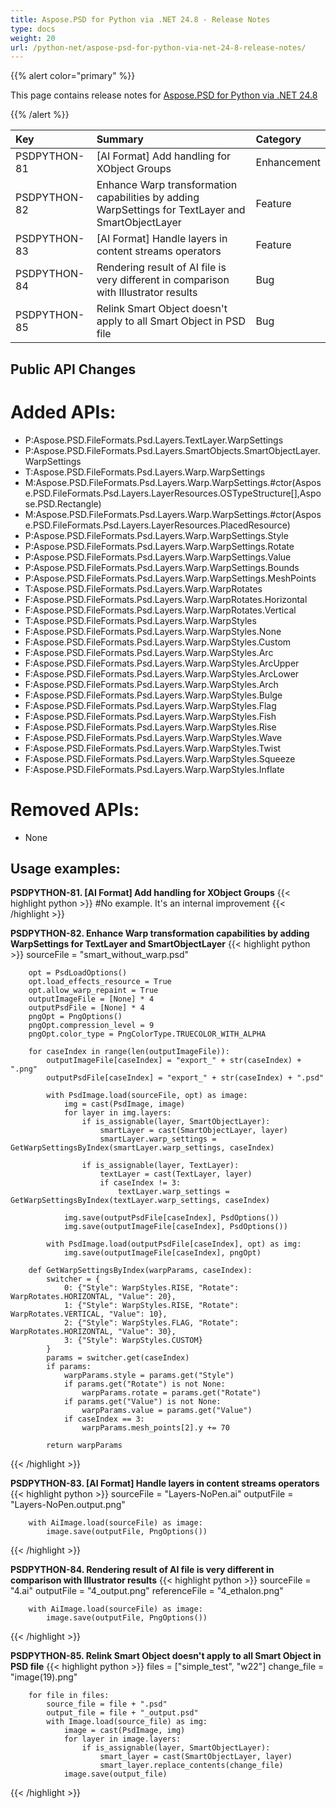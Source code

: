 ```yaml
---
title: Aspose.PSD for Python via .NET 24.8 - Release Notes
type: docs
weight: 20
url: /python-net/aspose-psd-for-python-via-net-24-8-release-notes/
---
```


{{% alert color="primary" %}}

This page contains release notes for [Aspose.PSD for Python via .NET 24.8](https://pypi.org/project/aspose-psd/)

{{% /alert %}}

| **Key**      | **Summary**                                                                                                       | **Category** |
|:-------------|:------------------------------------------------------------------------------------------------------------------|:-------------|
| PSDPYTHON-81 | [AI Format] Add handling for XObject Groups                                                        | Enhancement  |
| PSDPYTHON-82 | Enhance Warp transformation capabilities by adding WarpSettings for TextLayer and SmartObjectLayer | Feature      |
| PSDPYTHON-83 | [AI Format] Handle layers in content streams operators                                             | Feature      |
| PSDPYTHON-84 | Rendering result of AI file is very different in comparison with Illustrator results               | Bug          |
| PSDPYTHON-85 | Relink Smart Object doesn't apply to all Smart Object in PSD file                                  | Bug          |

## **Public API Changes**
# **Added APIs:**

- P:Aspose.PSD.FileFormats.Psd.Layers.TextLayer.WarpSettings
- P:Aspose.PSD.FileFormats.Psd.Layers.SmartObjects.SmartObjectLayer.WarpSettings
- T:Aspose.PSD.FileFormats.Psd.Layers.Warp.WarpSettings
- M:Aspose.PSD.FileFormats.Psd.Layers.Warp.WarpSettings.#ctor(Aspose.PSD.FileFormats.Psd.Layers.LayerResources.OSTypeStructure[],Aspose.PSD.Rectangle)
- M:Aspose.PSD.FileFormats.Psd.Layers.Warp.WarpSettings.#ctor(Aspose.PSD.FileFormats.Psd.Layers.LayerResources.PlacedResource)
- P:Aspose.PSD.FileFormats.Psd.Layers.Warp.WarpSettings.Style
- P:Aspose.PSD.FileFormats.Psd.Layers.Warp.WarpSettings.Rotate
- P:Aspose.PSD.FileFormats.Psd.Layers.Warp.WarpSettings.Value
- P:Aspose.PSD.FileFormats.Psd.Layers.Warp.WarpSettings.Bounds
- P:Aspose.PSD.FileFormats.Psd.Layers.Warp.WarpSettings.MeshPoints
- T:Aspose.PSD.FileFormats.Psd.Layers.Warp.WarpRotates
- F:Aspose.PSD.FileFormats.Psd.Layers.Warp.WarpRotates.Horizontal
- F:Aspose.PSD.FileFormats.Psd.Layers.Warp.WarpRotates.Vertical
- T:Aspose.PSD.FileFormats.Psd.Layers.Warp.WarpStyles
- F:Aspose.PSD.FileFormats.Psd.Layers.Warp.WarpStyles.None
- F:Aspose.PSD.FileFormats.Psd.Layers.Warp.WarpStyles.Custom
- F:Aspose.PSD.FileFormats.Psd.Layers.Warp.WarpStyles.Arc
- F:Aspose.PSD.FileFormats.Psd.Layers.Warp.WarpStyles.ArcUpper
- F:Aspose.PSD.FileFormats.Psd.Layers.Warp.WarpStyles.ArcLower
- F:Aspose.PSD.FileFormats.Psd.Layers.Warp.WarpStyles.Arch
- F:Aspose.PSD.FileFormats.Psd.Layers.Warp.WarpStyles.Bulge
- F:Aspose.PSD.FileFormats.Psd.Layers.Warp.WarpStyles.Flag
- F:Aspose.PSD.FileFormats.Psd.Layers.Warp.WarpStyles.Fish
- F:Aspose.PSD.FileFormats.Psd.Layers.Warp.WarpStyles.Rise
- F:Aspose.PSD.FileFormats.Psd.Layers.Warp.WarpStyles.Wave
- F:Aspose.PSD.FileFormats.Psd.Layers.Warp.WarpStyles.Twist
- F:Aspose.PSD.FileFormats.Psd.Layers.Warp.WarpStyles.Squeeze
- F:Aspose.PSD.FileFormats.Psd.Layers.Warp.WarpStyles.Inflate

# **Removed APIs:**
- None

## **Usage examples:**

**PSDPYTHON-81. [AI Format] Add handling for XObject Groups**
{{< highlight python >}}
#No example. It's an internal improvement
{{< /highlight >}}

**PSDPYTHON-82. Enhance Warp transformation capabilities by adding WarpSettings for TextLayer and SmartObjectLayer**
{{< highlight python >}}
        sourceFile = "smart_without_warp.psd"

        opt = PsdLoadOptions()
        opt.load_effects_resource = True
        opt.allow_warp_repaint = True
        outputImageFile = [None] * 4
        outputPsdFile = [None] * 4
        pngOpt = PngOptions()
        pngOpt.compression_level = 9
        pngOpt.color_type = PngColorType.TRUECOLOR_WITH_ALPHA

        for caseIndex in range(len(outputImageFile)):
            outputImageFile[caseIndex] = "export_" + str(caseIndex) + ".png"
            outputPsdFile[caseIndex] = "export_" + str(caseIndex) + ".psd"

            with PsdImage.load(sourceFile, opt) as image:
                img = cast(PsdImage, image)
                for layer in img.layers:
                    if is_assignable(layer, SmartObjectLayer):
                        smartLayer = cast(SmartObjectLayer, layer)
                        smartLayer.warp_settings = GetWarpSettingsByIndex(smartLayer.warp_settings, caseIndex)

                    if is_assignable(layer, TextLayer):
                        textLayer = cast(TextLayer, layer)
                        if caseIndex != 3:
                            textLayer.warp_settings = GetWarpSettingsByIndex(textLayer.warp_settings, caseIndex)

                img.save(outputPsdFile[caseIndex], PsdOptions())
                img.save(outputImageFile[caseIndex], PsdOptions())

            with PsdImage.load(outputPsdFile[caseIndex], opt) as img:
                img.save(outputImageFile[caseIndex], pngOpt)

        def GetWarpSettingsByIndex(warpParams, caseIndex):
            switcher = {
                0: {"Style": WarpStyles.RISE, "Rotate": WarpRotates.HORIZONTAL, "Value": 20},
                1: {"Style": WarpStyles.RISE, "Rotate": WarpRotates.VERTICAL, "Value": 10},
                2: {"Style": WarpStyles.FLAG, "Rotate": WarpRotates.HORIZONTAL, "Value": 30},
                3: {"Style": WarpStyles.CUSTOM}
            }
            params = switcher.get(caseIndex)
            if params:
                warpParams.style = params.get("Style")
                if params.get("Rotate") is not None:
                    warpParams.rotate = params.get("Rotate")
                if params.get("Value") is not None:
                    warpParams.value = params.get("Value")
                if caseIndex == 3:
                    warpParams.mesh_points[2].y += 70

            return warpParams
{{< /highlight >}}

**PSDPYTHON-83. [AI Format] Handle layers in content streams operators**
{{< highlight python >}}
        sourceFile = "Layers-NoPen.ai"
        outputFile = "Layers-NoPen.output.png"

        with AiImage.load(sourceFile) as image:
            image.save(outputFile, PngOptions())    
{{< /highlight >}}

**PSDPYTHON-84. Rendering result of AI file is very different in comparison with Illustrator results**
{{< highlight python >}}
        sourceFile = "4.ai"
        outputFile = "4_output.png"
        referenceFile = "4_ethalon.png"

        with AiImage.load(sourceFile) as image:
            image.save(outputFile, PngOptions())
{{< /highlight >}}

**PSDPYTHON-85. Relink Smart Object doesn't apply to all Smart Object in PSD file**
{{< highlight python >}}
        files = ["simple_test", "w22"]
        change_file = "image(19).png"

        for file in files:
            source_file = file + ".psd"
            output_file = file + "_output.psd"
            with Image.load(source_file) as img:
                image = cast(PsdImage, img)
                for layer in image.layers:
                    if is_assignable(layer, SmartObjectLayer):
                        smart_layer = cast(SmartObjectLayer, layer)
                        smart_layer.replace_contents(change_file)
                image.save(output_file)           
{{< /highlight >}}
